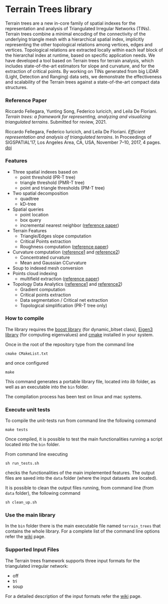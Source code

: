 # Terrain Trees library #

Terrain trees are a new in-core family of spatial indexes for the representation 
and analysis of Triangulated Irregular Networks (TINs).
Terrain trees combine a minimal encoding of the connectivity of the
underlying triangle mesh with a hierarchical spatial index, implicitly
representing the other topological relations among vertices, edges
and vertices. Topological relations are extracted locally within each
leaf block of the hierarchal index at runtime, based on specific application 
needs. We have developed a tool based on Terrain trees for
terrain analysis, which includes state-of-the-art estimators for slope
and curvature, and for the extraction of critical points. 
By working on TINs generated from big LiDAR (Light, Detection and Ranging) 
data sets, we demonstrate the effectiveness and scalability of the 
Terrain trees against a state-of-the-art compact data structures.

### Reference Paper ###

Riccardo Fellegara, Yunting Song, Federico Iuricich, and Leila De Floriani.
*Terrain trees: a framework for representing, analyzing and visualizing triangulated terrains*.
Submitted for review, 2021.

Riccardo Fellegara, Federico Iuricich, and Leila De Floriani. 
*Efficient representation and analysis of triangulated terrains*.
In Proceedings of SIGSPATIAL’17, Los Angeles Area, CA, USA, November 7–10, 2017, 4 pages.
[doi](https://dl.acm.org/citation.cfm?id=3139958.3140050)

### Features ###

+ Three spatial indexes based on
    * point threshold (PR-T tree)
    * triangle threshold (PMR-T tree)
    * point and triangle thresholds (PM-T tree)
+ Two spatial decomposition
    * quadtree
    * kD-tree
+ Spatial queries
    * point location
    * box query
    * incremental nearest neighbor ([reference paper](http://link.springer.com/chapter/10.1007%2F3-540-60159-7_6))
+ Terrain Features
    * Triangle/Edges slope computation
    * Critical Points extraction
    * Roughness computation ([reference paper](https://doi.org/10.1029/2000JE001429))
+ Curvature computation ([reference1](http://dl.acm.org/citation.cfm?id=1463498) and [reference2](http://www.umiacs.umd.edu/~deflo/papers/2010grapp/2010grapp.pdf))
    * Concentrated curvature
    * Mean and Gaussian CCurvature 
+ Soup to indexed mesh conversion
+ Points cloud indexing
    * multifield extraction ([reference paper](https://onlinelibrary.wiley.com/doi/10.1111/j.1467-8659.2011.01959.x))
+ Topology Data Analytics ([reference1](https://doi.org/10.1111/cgf.12123) and [reference2](https://doi.org/10.1145/2666310.2666412))
    * Gradient computation
    * Critical points extraction
    * Data segmentation / Critical net extraction
    * Topological simplification (PR-T tree only)

### How to compile ###

The library requires the [boost library](http://www.boost.org/) (for dynamic_bitset class), [Eigen3 library](http://eigen.tuxfamily.org/index.php?title=Main_Page) (for computing  eigenvalues) and [cmake](https://cmake.org/) installed in your system.

Once in the root of the repository type from the command line
```
cmake CMakeList.txt
```
and once configured
```
make
```
This command generates a portable library file, located into *lib* folder, as well as an executable into the `bin` folder.

The compilation process has been test on linux and mac systems.

### Execute unit tests ###

To compile the unit-tests run from command line the following command
```
make tests
```
Once compiled, it is possible to test the main functionalities running a script located into the `bin` folder.

From command line executing 
```
sh run_tests.sh
```
checks the functionalities of the main implemented features.
The output files are saved into the `data` folder (where the input datasets are located).

It is possible to clean the output files running, from command line (from `data` folder), the following command
```
sh clean_up.sh
```

### Use the main library ###

In the `bin` folder there is the main executable file named `terrain_trees` that contains the whole library. For a complete list of the command line options refer the [wiki](https://github.com/FellegaraR/Terrain_Trees/wiki/Command-line-parameters) page.

### Supported Input Files ###

The Terrain trees framework supports three input formats for the triangulated irregular network:
+ off
+ tri
+ soup

For a detailed description of the input formats refer the [wiki](https://github.com/FellegaraR/Terrain_Trees/wiki/Supported-Input-Formats) page.
